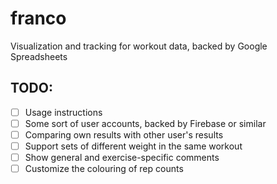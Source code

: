 franco
======

Visualization and tracking for workout data, backed by Google Spreadsheets

TODO: 
-----
* [ ] Usage instructions
* [ ] Some sort of user accounts, backed by Firebase or similar
* [ ] Comparing own results with other user's results
* [ ] Support sets of different weight in the same workout
* [ ] Show general and exercise-specific comments
* [ ] Customize the colouring of rep counts
